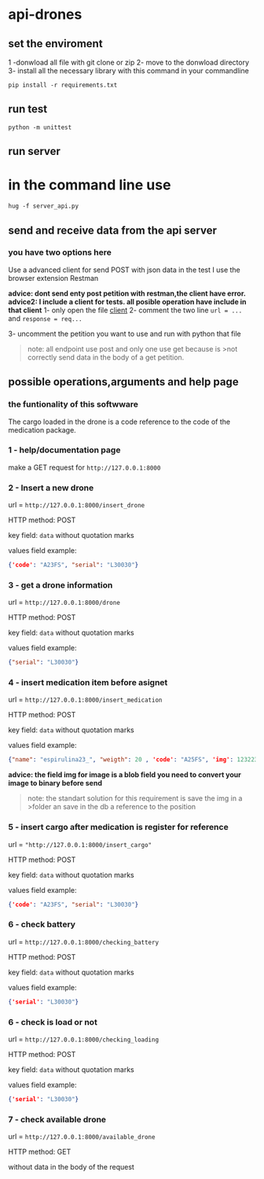 # api-drones

## set the enviroment
1 -donwload all file with git clone or zip
2- move to the donwload directory
3- install all the necessary library with this command in your commandline
```batch
pip install -r requirements.txt
```

## run test
```batch
python -m unittest
```

## run server
# in the command line use
```batch
hug -f server_api.py
```

## send and receive data from the api server
### you have two options here

Use a advanced client for send POST with json data
in the test I use the browser extension Restman

**advice: dont send enty post petition with restman,the client have error.**
**advice2: I include a client for tests. all posible operation have include in that client**
1- only open the file [client](https://github.com/N3koSempai/api-drones/blob/main/client.py)
2- comment the two line ```url = ...``` and ```response = req...```

3- uncomment the petition you want to use and run with python that file


>note: all endpoint use post and only one use get because is >not correctly send data in the body of a get petition.

## possible operations,arguments and help page

### the funtionality of this softwware
The cargo loaded in the drone is a code reference to the code of the medication package. 

### 1 - help/documentation page
make a GET request for ```http://127.0.0.1:8000```

### 2 - Insert a new drone
url = ```http://127.0.0.1:8000/insert_drone```

HTTP method: POST

key field: ```data```  without quotation marks

values field example: 
```json
{'code': "A23FS", "serial": "L30030"} 
```

### 3 - get a drone information
url = ```http://127.0.0.1:8000/drone```

HTTP method: POST

key field: ```data```  without quotation marks

values field example: 
```json
{"serial": "L30030"} 
```

### 4 - insert medication item before asignet
 url = ```http://127.0.0.1:8000/insert_medication```

HTTP method: POST

key field: ```data```  without quotation marks

values field example: 
```json
{"name": "espirulina23_", "weigth": 20 , 'code': "A25FS", 'img': 12322354676878}
```

**advice: the field img for image is a blob field you need to convert your image to binary before send**

>note: the standart solution for this requirement is save the img in a >folder an save in the db a reference to the position

### 5 - insert cargo after medication is register for reference
url = ```"http://127.0.0.1:8000/insert_cargo"```

HTTP method: POST

key field: ```data```  without quotation marks

values field example: 
```json
{'code': "A23FS", "serial": "L30030"}
```


### 6 - check battery
url = ```http://127.0.0.1:8000/checking_battery```

HTTP method: POST

key field: ```data```  without quotation marks

values field example: 
```json
{'serial': "L30030"}
```

### 6 - check is load or not
url = ```http://127.0.0.1:8000/checking_loading```

HTTP method: POST

key field: ```data```  without quotation marks

values field example: 
```json
{'serial': "L30030"}
```

### 7 - check available drone

url = ```http://127.0.0.1:8000/available_drone```

HTTP method: GET

without data in the body of the request